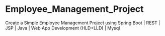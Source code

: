 # Employee_Management_Project
Create a Simple Employee Management Project using Spring Boot | REST | JSP | Java | Web App Development (HLD+LLD) | Mysql
